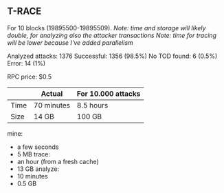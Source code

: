 ## T-RACE

For 10 blocks (19895500-19895509).
*Note: time and storage will likely double, for analyzing also the attacker transactions*
*Note: time for tracing will be lower because I've added parallelism*

Analyzed attacks: 1376
Successful: 1356 (98.5%)
No TOD found: 6 (0.5%)
Error: 14 (1%)

RPC price: $0.5

|      | Actual     | For 10.000 attacks |
| ---- | ---------- | ------------------ |
| Time | 70 minutes | 8.5 hours          |
| Size | 14 GB      | 100 GB             |

mine:
- a few seconds
- 5 MB
trace:
- an hour (from a fresh cache)
- 13 GB
analyze:
- 10 minutes
- 0.5 GB
